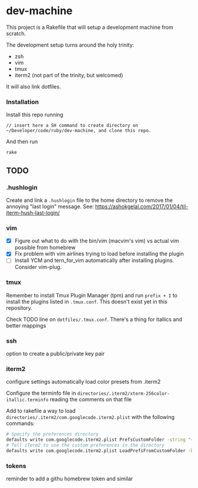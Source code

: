 # dev-machine

This project is a Rakefile that will setup a development machine from scratch.

The development setup turns around the holy trinity:

- zsh
- vim
- tmux
- iterm2 (not part of the trinity, but welcomed)

It will also link dotfiles.

### Installation
Install this repo running
```
// insert here a SH command to create directory on ~/Developer/code/ruby/dev-machine, and clone this repo.
```

And then run
```
rake
```

## TODO
### .hushlogin
Create and link a `.hushlogin` file to the home directory to remove the annoying "last login" message. See: https://ashokgelal.com/2017/01/04/til-iterm-hush-last-login/

### vim
 - [x] Figure out what to do with the bin/vim (macvim's vim) vs actual vim possible from homebrew
 - [x] Fix problem with vim airlines trying to load before installing the plugin
 - [ ] Install YCM and tern_for_vim automatically after installing plugins. Consider vim-plug.

### tmux

Remember to install Tmux Plugin Manager (tpm) and run `prefix + I` to install the plugins listed in `.tmux.conf`. This doesn't exist yet in this repository.

Check TODO line on `dotfiles/.tmux.conf`. There's a thing for itallics and better mappings

### ssh
option to create a public/private key pair

### iterm2
configure settings
automatically load color presets from .iterm2

Configure the terminfo file in `directories/.iterm2/xterm-256color-itallic.terminfo` reading the comments on that file

Add to rakefile a way to load `directories/.iterm2/com.googlecode.iterm2.plist` with the following commands:

```bash
# Specify the preferences directory
defaults write com.googlecode.iterm2.plist PrefsCustomFolder -string "~/Developer/code/ruby/dev-machine/directories/.iterm2"
# Tell iTerm2 to use the custom preferences in the directory
defaults write com.googlecode.iterm2.plist LoadPrefsFromCustomFolder -bool true
```

### tokens
reminder to add a githu homebrew token and similar

